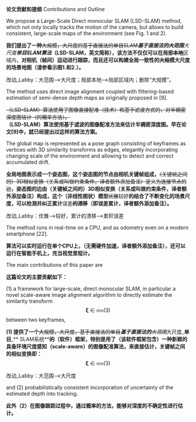 **论文贡献和提纲** Contributions and Outline

We propose a Large-Scale Direct monocular SLAM \(LSD-SLAM\) method, which not only locally tracks the motion of the camera, but allows to build consistent, large-scale maps of the environment \(see Fig. 1 and 2\).

**我们提出了一种**~~大规模，大尺度的基于直接法的单目SLAM~~_**基于直接法的**_~~_**大范围**_~~_大尺度**单目SLAM算法**_**（LSD-SLAM，英文简称），该方法不仅仅可以在局部**~~**本地**~~区域内，**对相机（帧间）运动进行跟踪，而且还可以构建全局一致性的**~~**大规模**~~**大尺度的场景地图（请参看示图1.和2.）。**

改动\_Labby：大范围——&gt;大尺度；局部本地——&gt;局部区域内；删除“大规模”。

The method uses direct image alignment coupled with filtering-based estimation of semi-dense depth maps as originally proposed in \[9\].

~~（LSD-SLAM）算法使用了图像直接配准（技术）和基于滤波方式的，对半稠密深度图估计（的概率方法）。~~  
**（LSD-SLAM）算法使用基于滤波的图像配准方法来估计半稠密深度图。早在论文\[9\]中，就已经提出过这样的算法方案。**

The global map is represented as a pose graph consisting of keyframes as vertices with 3D similarity transforms as edges, elegantly incorporating changing scale of the environment and allowing to detect and correct accumulated drift.

**全局地图表示成一个姿态图，这个姿态图的节点由相机关键帧组成，**~~（关键帧之间的）3D相似变换（关系或叫做约束条件，译者额外添加备注）定义为连接节点的边~~**，姿态图的边由（关键帧之间的）3D相似变换（关系或叫做约束条件，译者额外添加备注）构成，这个（非线性图状）模型**~~优雅~~较好**的结合了不断变化的场景尺度，可以检测并纠正累计**误差~~**的漂移**~~**（即误差累计，译者额外添加备注）。**

改动\_Labby：优雅——&gt;较好，累计的漂移——&gt;累积误差

The method runs in real-time on a CPU, and as odometry even on a modern smartphone \[22\].

**算法可以实时运行在单个CPU上，（无需硬件加速，译者额外添加备注），还可以运行在智能手机上，充当视觉里程计。**

The main contributions of this paper are

**这篇论文的主要贡献如下：**

\(1\) a framework for large-scale, direct monocular SLAM, in particular a novel scale-aware image alignment algorithm to directly estimate the similarity transform $$\mathbf{\xi} \in \mathfrak{sim}(3)$$ between two keyframes,

**\(1\) 提供了一个**~~大规模，大尺度，基于直接法的单目~~_**基于直接法的**_~~_大范围_~~大尺度_**单目**_** SLAM系统**~~**的**~~**（软件）框架，特别是用了（该软件框架包含）一种新颖的具备环境尺度感知（scale-aware）的图像配准算法，来直接估计，关键帧之间的相似变换即：** $$\mathbf{\xi} \in \mathfrak{sim}(3)$$

改动\_Labby：大范围——&gt;大尺度

and \(2\) probabilistically consistent incorporation of uncertainty of the estimated depth into tracking.

**此外（2）在图像跟踪过程中，通过概率的方法，能够对深度的不确定性进行估计。**

